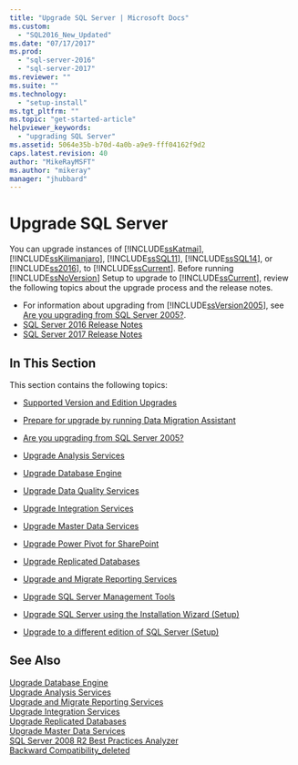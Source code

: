 ```yaml
---
title: "Upgrade SQL Server | Microsoft Docs"
ms.custom: 
  - "SQL2016_New_Updated"
ms.date: "07/17/2017"
ms.prod:
  - "sql-server-2016"
  - "sql-server-2017"
ms.reviewer: ""
ms.suite: ""
ms.technology: 
  - "setup-install"
ms.tgt_pltfrm: ""
ms.topic: "get-started-article"
helpviewer_keywords: 
  - "upgrading SQL Server"
ms.assetid: 5064e35b-b70d-4a0b-a9e9-fff04162f9d2
caps.latest.revision: 40
author: "MikeRayMSFT"
ms.author: "mikeray"
manager: "jhubbard"
---
```

# Upgrade SQL Server
 You can upgrade instances of [!INCLUDE[ssKatmai](../../includes/sskatmai-md.md)], [!INCLUDE[ssKilimanjaro](../../includes/sskilimanjaro-md.md)], [!INCLUDE[ssSQL11](../../includes/sssql11-md.md)], [!INCLUDE[ssSQL14](../../includes/sssql14-md.md)], or [!INCLUDE[ss2016](../../includes/sssql15-md.md)], to [!INCLUDE[ssCurrent](../../includes/sscurrent-md.md)]. Before running [!INCLUDE[ssNoVersion](../../includes/ssnoversion-md.md)] Setup to upgrade to [!INCLUDE[ssCurrent](../../includes/sscurrent-md.md)], review the following topics about the upgrade process and the release notes.  
  
   - For information about upgrading from [!INCLUDE[ssVersion2005](../../includes/ssversion2005-md.md)], see [Are you upgrading from SQL Server 2005?](../../database-engine/install-windows/are-you-upgrading-from-sql-server-2005.md).  
   - [SQL Server 2016 Release Notes](../../sql-server/sql-server-2016-release-notes.md) 
   - [SQL Server 2017 Release Notes](../../sql-server/sql-server-2017-release-notes.md) 
  
## In This Section  
 This section contains the following topics:  
  
-   [Supported Version and Edition Upgrades](../../database-engine/install-windows/supported-version-and-edition-upgrades.md)  
  
-   [Prepare for upgrade by running Data Migration Assistant](../../database-engine/install-windows/prepare-for-upgrade-by-running-data-migration-assistant.md)  
  
-   [Are you upgrading from SQL Server 2005?](../../database-engine/install-windows/are-you-upgrading-from-sql-server-2005.md)  
  
-   [Upgrade Analysis Services](../../database-engine/install-windows/upgrade-analysis-services.md)  
  
-   [Upgrade Database Engine](../../database-engine/install-windows/upgrade-database-engine.md)  
  
-   [Upgrade Data Quality Services](../../database-engine/install-windows/upgrade-data-quality-services.md)  
  
-   [Upgrade Integration Services](../../integration-services/install-windows/upgrade-integration-services.md)  
  
-   [Upgrade Master Data Services](../../database-engine/install-windows/upgrade-master-data-services.md)  
  
-   [Upgrade Power Pivot for SharePoint](../../database-engine/install-windows/upgrade-power-pivot-for-sharepoint.md)  
  
-   [Upgrade Replicated Databases](../../database-engine/install-windows/upgrade-replicated-databases.md)  
  
-   [Upgrade and Migrate Reporting Services](../../reporting-services/install-windows/upgrade-and-migrate-reporting-services.md)  
  
-   [Upgrade SQL Server Management Tools](../../database-engine/install-windows/upgrade-sql-server-management-tools.md)  
  
-   [Upgrade SQL Server using the Installation Wizard &#40;Setup&#41;](../../database-engine/install-windows/upgrade-sql-server-using-the-installation-wizard-setup.md)  
  
-   [Upgrade to a different edition of SQL Server &#40;Setup&#41;](../../database-engine/install-windows/upgrade-to-a-different-edition-of-sql-server-setup.md)  
  
## See Also  
 [Upgrade Database Engine](../../database-engine/install-windows/upgrade-database-engine.md)   
 [Upgrade Analysis Services](../../database-engine/install-windows/upgrade-analysis-services.md)   
 [Upgrade and Migrate Reporting Services](../../reporting-services/install-windows/upgrade-and-migrate-reporting-services.md)   
 [Upgrade Integration Services](../../integration-services/install-windows/upgrade-integration-services.md)   
 [Upgrade Replicated Databases](../../database-engine/install-windows/upgrade-replicated-databases.md)   
 [Upgrade Master Data Services](../../database-engine/install-windows/upgrade-master-data-services.md)   
 [SQL Server 2008 R2 Best Practices Analyzer](http://go.microsoft.com/fwlink/?LinkId=197135)   
 [Backward Compatibility_deleted](http://msdn.microsoft.com/library/15d9117e-e2fa-4985-99ea-66a117c1e9fd)  
  
  
